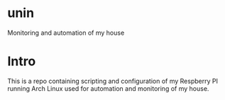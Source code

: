 unin
====

Monitoring and automation of my house

Intro
=====

This is a repo containing scripting and configuration of my Respberry PI running Arch Linux used for automation and monitoring of my house.

